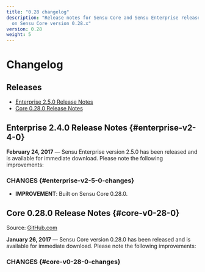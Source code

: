 ```yaml
---
title: "0.28 changelog"
description: "Release notes for Sensu Core and Sensu Enterprise releases based
  on Sensu Core version 0.28.x"
version: 0.28
weight: 5
---
```


# Changelog

## Releases

- [Enterprise 2.5.0 Release Notes](#enterprise-v2-5-0)
- [Core 0.28.0 Release Notes](#core-v0-28-0)

## Enterprise 2.4.0 Release Notes {#enterprise-v2-4-0}

**February 24, 2017** &mdash; Sensu Enterprise version 2.5.0 has been
	released and is available for immediate download. Please note the
	following improvements:

### CHANGES {#enterprise-v2-5-0-changes}

- **IMPROVEMENT**: Built on Sensu Core 0.28.0.

## Core 0.28.0 Release Notes {#core-v0-28-0}

Source: [GitHub.com][2]

**January 26, 2017** &mdash; Sensu Core version 0.28.0 has been released and is
available for immediate download. Please note the following improvements:

### CHANGES {#core-v0-28-0-changes}

[1]: https://github.com/sensu/sensu/blob/master/CHANGELOG.md
[2]: https://github.com/sensu/sensu/blob/master/CHANGELOG.md#0280---2017-02-23
